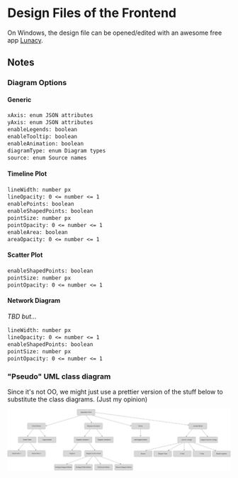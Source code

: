 # Design Files of the Frontend

On Windows, the design file can be opened/edited with an awesome free app [Lunacy](https://icons8.com/lunacy).

## Notes

### Diagram Options

#### Generic

```
xAxis: enum JSON attributes
yAxis: enum JSON attributes
enableLegends: boolean
enableTooltip: boolean
enableAnimation: boolean
diagramType: enum Diagram types
source: enum Source names
```

#### Timeline Plot

```
lineWidth: number px
lineOpacity: 0 <= number <= 1
enablePoints: boolean
enableShapedPoints: boolean
pointSize: number px
pointOpacity: 0 <= number <= 1
enableArea: boolean
areaOpacity: 0 <= number <= 1
```

#### Scatter Plot

```
enableShapedPoints: boolean
pointSize: number px
pointOpacity: 0 <= number <= 1
```

#### Network Diagram

*TBD but...*

```
lineWidth: number px
lineOpacity: 0 <= number <= 1
enableShapedPoints: boolean
pointSize: number px
pointOpacity: 0 <= number <= 1
```

### "Pseudo" UML class diagram

Since it's not OO, we might just use a prettier version of the stuff below to substitute the class diagrams. (Just my opinion)

![Structure Tree](./structure/Root.png)
